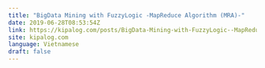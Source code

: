 ```yaml
---
title: "BigData Mining with FuzzyLogic -MapReduce Algorithm (MRA)-"
date: 2019-06-28T08:53:54Z
link: https://kipalog.com/posts/BigData-Mining-with-FuzzyLogic--MapReduce-Algorithm--MRA-?utm_medium=RSS&utm_source=news.12bit.vn
site: kipalog.com
language: Vietnamese
draft: false
---
```

